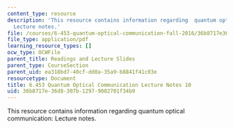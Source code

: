 ```yaml
---
content_type: resource
description: 'This resource contains information regarding  quantum optical communication:
  Lecture notes.'
file: /courses/6-453-quantum-optical-communication-fall-2016/36b8717e36d8307b12979002701f34b9_MIT6_453F16_Lect10.pdf
file_type: application/pdf
learning_resource_types: []
ocw_type: OCWFile
parent_title: Readings and Lecture Slides
parent_type: CourseSection
parent_uid: ea318bd7-40cf-dd0a-35a9-b8841f41c03e
resourcetype: Document
title: 6.453 Quantum Optical Communication Lecture Notes 10
uid: 36b8717e-36d8-307b-1297-9002701f34b9
---
```

This resource contains information regarding  quantum optical communication: Lecture notes.